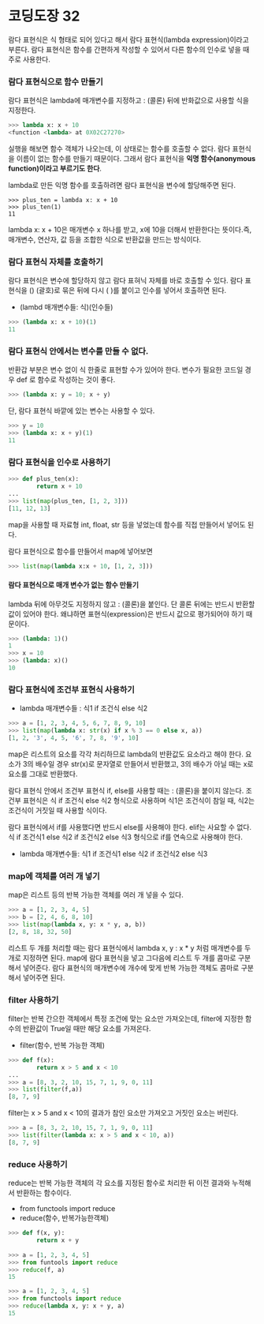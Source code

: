 # 코딩도장 32

람다 표현식은 식 형태로 되어 있다고 해서 람다 표현식(lambda expression)이라고 부른다. 람다 표현식은 함수를 간편하게 작성할 수 있어서 다른 함수의 인수로 넣을 때 주로 사용한다.



### 람다 표현식으로 함수 만들기

람다 표현식은 lambda에 매개변수를 지정하고 : (콜론) 뒤에 반화값으로 사용할 식을 지정한다.

```python
>>> lambda x: x + 10
<function <lambda> at 0X02C27270>
```

실행을 해보면 함수 객체가 나오는데, 이 상태로는 함수를 호출할 수 없다. 람다 표현식을 이름이 없는 함수를 만들기 때문이다. 그래서 람다 표현식을 **익명 함수(anonymous function)이라고 부르기도 한다**.

lambda로 만든 익명 함수를 호출하려면 람다 표현식을 변수에 할당해주면 된다.

```
>>> plus_ten = lambda x: x + 10
>>> plus_ten(1)
11
```

lambda x: x + 10은 매개변수 x 하나를 받고, x에 10을 더해서 반환한다는 뜻이다.즉, 매개변수, 연산자, 값 등을 조합한 식으로 반환값을 만드는 방식이다.



### 람다 표현식 자체를 호출하기

람다 표현식은 변수에 할당하지 않고 람다 표혀닉 자체를 바로 호출할 수 있다. 람다 표현식을 () (괄호)로 묶은 뒤에 다시 ( )를 붙이고 인수를 넣어서 호출하면 된다.

- (lambd 매개변수들: 식)(인수들)

```python
>>> (lambda x: x + 10)(1)
11
```





### 람다 표현식 안에서는 변수를 만들 수 없다.

반환갑 부분은 변수 없이 식 한줄로 표현할 수가 있어야 한다. 변수가 필요한 코드일 경우 def 로 함수로 작성하는 것이 좋다.

```python
>>> (lambda x: y = 10; x + y)
```

단, 람다 표현식 바깥에 있는 변수는 사용할 수 있다.

```python
>>> y = 10
>>> (lambda x: x + y)(1)
11
```





### 람다 표현식을 인수로 사용하기

```python
>>> def plus_ten(x):
		return x + 10
...
>>> list(map(plus_ten, [1, 2, 3]))
[11, 12, 13]
```

map을 사용할 때 자료형 int, float, str 등을 넣었는데 함수를 직접 만들어서 넣어도 된다.

람다 표현식으로 함수를 만들어서 map에 넣어보면

```python
>>> list(map(lambda x:x + 10, [1, 2, 3]))
```



#### 람다 표현식으로 매개 변수가 없는 함수 만들기

lambda 뒤에 아무것도 지정하지 않고 : (콜론)을 붙인다. 단 콜론 뒤에는 반드시 반환할 값이 있어야 한다. 왜냐하면 표현식(expression)은 반드시 값으로 평가되어야 하기 때문이다.

```python
>>> (lambda: 1)()
1
>>> x = 10
>>> (lambda: x)()
10
```





### 람다 표현식에 조건부 표현식 사용하기

- lambda 매개변수들 : 식1 if 조건식 else 식2

```python
>>> a = [1, 2, 3, 4, 5, 6, 7, 8, 9, 10]
>>> list(map(lambda x: str(x) if x % 3 == 0 else x, a))
[1, 2, '3', 4, 5, '6', 7, 8, '9', 10]
```

map은 리스트의 요소를 각각 처리하므로 lambda의 반환값도 요소라고 해야 한다. 요소가 3의 배수일 경우 str(x)로 문자열로 만들어서 반환했고, 3의 배수가 아닐 때는 x로 요소를 그대로 반환했다.

람다 표현식 안에서 조건부 표현식 if, else를 사용할 때는 : (콜론)을 붙이지 않는다. 조건부 표현식은 식 if 조건식 else 식2 형식으로 사용하며 식1은 조건식이 참일 때, 식2는 조건식이 거짓일 때 사용할 식이다.

람다 표현식에서 if를 사용했다면 반드시 else를 사용해야 한다. elif는 사요할 수 없다. 식 if 조건식1 else 식2 if 조건식2 else 식3 형식으로 if를 연속으로 사용해야 한다.

- lambda 매개변수들: 식1 if 조건식1 else 식2 if 조건식2 else 식3





### map에 객체를 여러 개 넣기

map은 리스트 등의 반복 가능한 객체를 여러 개 넣을 수 있다.

```python
>>> a = [1, 2, 3, 4, 5]
>>> b = [2, 4, 6, 8, 10]
>>> list(map(lambda x, y: x * y, a, b))
[2, 8, 18, 32, 50]
```

리스트 두 개를 처리할 때는 람다 표현식에서 lambda x, y : x * y 처럼 매개변수를 두 개로 지정하면 된다. map에 람다 표현식을 넣고 그다음에 리스트 두 개를 콤마로 구분해서 넣어준다. 람다 표현식의 매개변수에 개수에 맞게 반복 가능한 객체도 콤마로 구분해서 넣어주면 된다.





### filter 사용하기

filter는 반복 간으한 객체에서 특정 조건에 맞는 요소만 가져오는데, filter에 지정한 함수의 반환값이 True일 때만 해당 요소를 가져온다.

- filter(함수, 반복 가능한 객체)

```python
>>> def f(x):
		return x > 5 and x < 10
...
>>> a = [8, 3, 2, 10, 15, 7, 1, 9, 0, 11]
>>> list(filter(f,a))
[8, 7, 9]
```

filter는 x > 5 and x < 10의 결과가 참인 요소만 가져오고 거짓인 요소는 버린다.

```python
>>> a = [8, 3, 2, 10, 15, 7, 1, 9, 0, 11]
>>> list(filter(lambda x: x > 5 and x < 10, a))
[8, 7, 9]
```





### reduce 사용하기

reduce는 반복 가능한 객체의 각 요소를 지정된 함수로 처리한 뒤 이전 결과와 누적해서 반환하는 함수이다.

- from functools import reduce
- reduce(함수, 반복가능한객체)

```python
>>> def f(x, y):
		return x + y
		
>>> a = [1, 2, 3, 4, 5]
>>> from funtools import reduce
>>> reduce(f, a)
15
```



```python
>>> a = [1, 2, 3, 4, 5]
>>> from functools import reduce
>>> reduce(lambda x, y: x + y, a)
15
```

